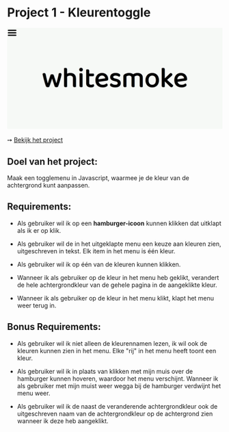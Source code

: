 # Project 1 - Kleurentoggle

![](Kleurentoggle.png)

➙ [Bekijk het project](http://jannekecoumans.nl/html/kleurentoggle/index.html)

##  Doel van het project:
Maak een togglemenu in Javascript, waarmee je de kleur van de achtergrond kunt aanpassen.

## Requirements:
- Als gebruiker wil ik op een **hamburger-icoon** kunnen klikken dat uitklapt als ik er op klik.

- Als gebruiker wil de in het uitgeklapte menu een keuze aan kleuren zien, uitgeschreven in tekst. Elk item in het menu is één kleur.

- Als gebruiker wil ik op één van de kleuren kunnen klikken.

- Wanneer ik als gebruiker op de kleur in het menu heb geklikt, verandert de hele achtergrondkleur van de gehele pagina in de aangeklikte kleur.

- Wanneer ik als gebruiker op de kleur in het menu klikt, klapt het menu weer terug in.

## Bonus Requirements:
- Als gebruiker wil ik niet alleen de kleurennamen lezen, ik wil ook de kleuren kunnen zien in het menu. Elke "rij" in het menu heeft toont een kleur.

- Als gebruiker wil ik in plaats van klikken met mijn muis over de hamburger kunnen hoveren, waardoor het menu verschijnt. Wanneer ik als gebruiker met mijn muist weer wegga bij de hamburger verdwijnt het menu weer.
- Als gebruiker wil ik de naast de veranderende achtergrondkleur ook de uitgeschreven naam van de achtergrondkleur op de achtergrond zien wanneer ik deze heb aangeklikt.
